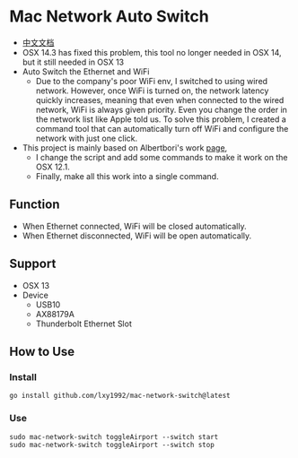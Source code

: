# Mac Network Auto Switch
- [中文文档](https://github.com/lxy1992/mac-network-switch/blob/master/README-CN.md)
- OSX 14.3 has fixed this problem, this tool no longer needed in OSX 14, but it still needed in OSX 13
- Auto Switch the Ethernet and WiFi
  - Due to the company's poor WiFi env, I switched to using wired network. However, once WiFi is turned on, the network latency quickly increases, meaning that even when connected to the wired network, WiFi is always given priority. Even you change the order in the network list like Apple told us. To solve this problem, I created a command tool that can automatically turn off WiFi and configure the network with just one click.
- This project is mainly based on Albertbori's work [page](https://gist.github.com/albertbori/1798d88a93175b9da00b), 
  - I change the script and add some commands to make it work on the OSX 12.1.
  - Finally, make all this work into a single command.

## Function
- When Ethernet connected, WiFi will be closed automatically.
- When Ethernet disconnected, WiFi will be open automatically.

## Support
- OSX 13
- Device
  - USB10
  - AX88179A
  - Thunderbolt Ethernet Slot

## How to Use
### Install
```shell
go install github.com/lxy1992/mac-network-switch@latest
```
### Use

```shell
sudo mac-network-switch toggleAirport --switch start
sudo mac-network-switch toggleAirport --switch stop
```

